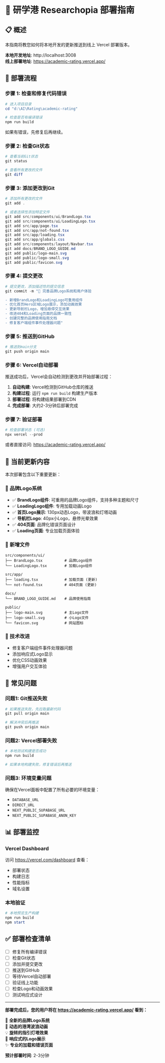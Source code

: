 # 🚀 研学港 Researchopia 部署指南

## 📋 概述

本指南将教您如何将本地开发的更新推送到线上 Vercel 部署版本。

**本地开发地址**: http://localhost:3008  
**线上部署地址**: https://academic-rating.vercel.app/  

## 🔧 部署流程

### 步骤 1: 检查和修复代码错误

```powershell
# 进入项目目录
cd "d:\AI\Rating\academic-rating"

# 检查是否有编译错误
npm run build
```

如果有错误，先修复后再继续。

### 步骤 2: 检查Git状态

```powershell
# 查看当前Git状态
git status

# 查看所有更改的文件
git diff
```

### 步骤 3: 添加更改到Git

```powershell
# 添加所有更改的文件
git add .

# 或者选择性添加特定文件
git add src/components/ui/BrandLogo.tsx
git add src/components/ui/LoadingLogo.tsx
git add src/app/page.tsx
git add src/app/not-found.tsx
git add src/app/loading.tsx
git add src/app/globals.css
git add src/components/layout/Navbar.tsx
git add docs/BRAND_LOGO_GUIDE.md
git add public/logo-main.svg
git add public/logo-small.svg
git add public/favicon.svg
```

### 步骤 4: 提交更改

```powershell
# 提交更改，添加描述性的提交信息
git commit -m "🎨 完善品牌Logo系统和用户体验

- 新增BrandLogo和LoadingLogo可重用组件
- 优化首页Hero区域Logo展示，添加动画效果
- 更新导航栏Logo，增加悬停交互效果
- 改进404和Loading页面的品牌一致性
- 创建完整的品牌使用指南文档
- 修复客户端组件事件处理器问题"
```

### 步骤 5: 推送到GitHub

```powershell
# 推送到main分支
git push origin main
```

### 步骤 6: Vercel自动部署

推送成功后，Vercel会自动检测到更改并开始部署过程：

1. **自动构建**: Vercel检测到GitHub仓库的推送
2. **构建过程**: 运行 `npm run build` 构建生产版本
3. **部署过程**: 将构建结果部署到CDN
4. **完成部署**: 大约2-3分钟后部署完成

### 步骤 7: 验证部署

```powershell
# 检查部署状态 (可选)
npx vercel --prod
```

或者直接访问: https://academic-rating.vercel.app/

## 🎯 当前更新内容

本次部署包含以下重要更新：

### 🎨 **品牌Logo系统**
- ✅ **BrandLogo组件**: 可重用的品牌Logo组件，支持多种主题和尺寸
- ✅ **LoadingLogo组件**: 专用加载动画Logo
- ✅ **首页Logo展示**: 130px动态Logo，带波浪和灯塔动画
- ✅ **导航栏Logo**: 40px小Logo，悬停光晕效果
- ✅ **404页面**: 品牌化错误页面设计
- ✅ **Loading页面**: 专业加载页面体验

### 📁 **新增文件**
```
src/components/ui/
├── BrandLogo.tsx          # 品牌Logo组件
└── LoadingLogo.tsx        # 加载Logo组件

src/app/
├── loading.tsx            # 加载页面 (更新)
└── not-found.tsx          # 404页面 (更新)

docs/
└── BRAND_LOGO_GUIDE.md    # 品牌使用指南

public/
├── logo-main.svg          # 主Logo文件
├── logo-small.svg         # 小Logo文件
└── favicon.svg            # 网站图标
```

### 🔧 **技术改进**
- 修复客户端组件事件处理器问题
- 添加响应式Logo显示
- 优化CSS动画效果
- 增强用户交互体验

## 🚨 常见问题

### 问题1: Git推送失败
```powershell
# 如果推送失败，先拉取最新代码
git pull origin main

# 解决冲突后再推送
git push origin main
```

### 问题2: Vercel部署失败
```powershell
# 本地测试构建是否成功
npm run build

# 如果本地构建失败，修复错误后再推送
```

### 问题3: 环境变量问题
确保在Vercel面板中配置了所有必要的环境变量：
- `DATABASE_URL`
- `DIRECT_URL` 
- `NEXT_PUBLIC_SUPABASE_URL`
- `NEXT_PUBLIC_SUPABASE_ANON_KEY`

## 📊 部署监控

### Vercel Dashboard
访问 https://vercel.com/dashboard 查看：
- 部署状态
- 构建日志
- 性能指标
- 域名设置

### 本地验证
```powershell
# 本地预览生产构建
npm run build
npm start
```

## ✅ 部署检查清单

- [ ] 修复所有编译错误
- [ ] 检查Git状态
- [ ] 添加并提交更改
- [ ] 推送到GitHub
- [ ] 等待Vercel自动部署
- [ ] 验证线上功能
- [ ] 检查Logo和动画效果
- [ ] 测试响应式设计

---

**部署完成后，您的用户将在 https://academic-rating.vercel.app/ 看到：**

🎨 **全新的品牌Logo系统**  
🌊 **动态的港湾波浪动画**  
💡 **旋转的指引灯塔效果**  
📱 **响应式的Logo展示**  
✨ **专业的加载和错误页面**  

**预计部署时间**: 2-3分钟
